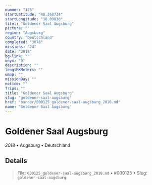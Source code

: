 ```yaml
---
nummer: "125"
startLatitude: "48.368734"
startLongitude: "10.89838"
titel: "Goldener Saal Augsburg"
picture: ""
region: "Augsburg"
country: "Deutschland"
completed: "3078"
missions: "24"
date: "2018"
bg-link: ""
onyx: "0"
description: ""
lengthKMeters: ""
umap: ""
missionDay: ""
notice: ""
Trips: ""
title: "Goldener Saal Augsburg"
slug: "goldener-saal-augsburg"
href: "banner/000125_goldener-saal-augsburg_2018.md"
name: "Goldener Saal Augsburg"
---
```

# Goldener Saal Augsburg

*2018* • Augsburg • Deutschland





## Details










> File: `000125_goldener-saal-augsburg_2018.md` • #000125 • Slug: `goldener-saal-augsburg`
